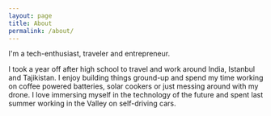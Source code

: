 ```yaml
---
layout: page
title: About
permalink: /about/
---
```


I'm a tech-enthusiast, traveler and entrepreneur.

I took a year off after high school to travel and work around India, Istanbul and Tajikistan. I enjoy building things ground-up and spend my time working on coffee powered batteries, solar cookers or just messing around with my drone. I love immersing myself in the technology of the future and spent last summer working in the Valley on self-driving cars.  

